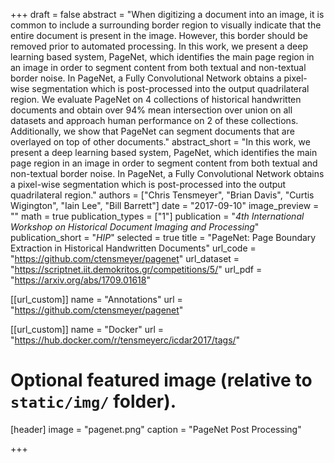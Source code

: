 +++
draft = false
abstract = "When digitizing a document into an image, it is common to include a surrounding border region to visually indicate that the entire document is present in the image. However, this border should be removed prior to automated processing. In this work, we present a deep learning based system, PageNet, which identifies the main page region in an image in order to segment content from both textual and non-textual border noise. In PageNet, a Fully Convolutional Network obtains a pixel-wise segmentation which is post-processed into the output quadrilateral region. We evaluate PageNet on 4 collections of historical handwritten documents and obtain over 94% mean intersection over union on all datasets and approach human performance on 2 of these collections. Additionally, we show that PageNet can segment documents that are overlayed on top of other documents."
abstract_short = "In this work, we present a deep learning based system, PageNet, which identifies the main page region in an image in order to segment content from both textual and non-textual border noise. In PageNet, a Fully Convolutional Network obtains a pixel-wise segmentation which is post-processed into the output quadrilateral region."
authors = ["Chris Tensmeyer", "Brian Davis", "Curtis Wigington", "Iain Lee", "Bill Barrett"]
date = "2017-09-10"
image_preview = ""
math = true
publication_types = ["1"]
publication = "*4th International Workshop on Historical Document Imaging and Processing*"
publication_short = "*HIP*"
selected = true
title = "PageNet: Page Boundary Extraction in Historical Handwritten Documents"
url_code = "https://github.com/ctensmeyer/pagenet"
url_dataset = "https://scriptnet.iit.demokritos.gr/competitions/5/"
url_pdf = "https://arxiv.org/abs/1709.01618"

[[url_custom]]
name = "Annotations"
url = "https://github.com/ctensmeyer/pagenet"

[[url_custom]]
name = "Docker"
url = "https://hub.docker.com/r/tensmeyerc/icdar2017/tags/"

# Optional featured image (relative to `static/img/` folder).
[header]
image = "pagenet.png"
caption = "PageNet Post Processing"

+++



